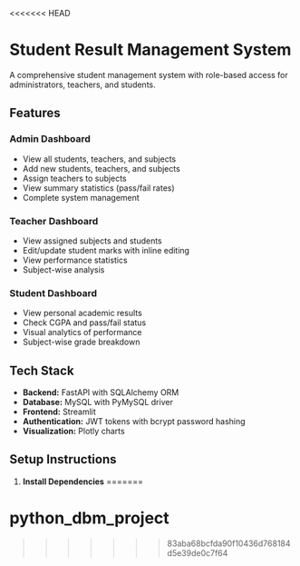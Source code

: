 <<<<<<< HEAD
# Student Result Management System

A comprehensive student management system with role-based access for administrators, teachers, and students.

## Features

### Admin Dashboard
- View all students, teachers, and subjects
- Add new students, teachers, and subjects
- Assign teachers to subjects
- View summary statistics (pass/fail rates)
- Complete system management

### Teacher Dashboard  
- View assigned subjects and students
- Edit/update student marks with inline editing
- View performance statistics
- Subject-wise analysis

### Student Dashboard
- View personal academic results
- Check CGPA and pass/fail status
- Visual analytics of performance
- Subject-wise grade breakdown

## Tech Stack

- **Backend:** FastAPI with SQLAlchemy ORM
- **Database:** MySQL with PyMySQL driver  
- **Frontend:** Streamlit
- **Authentication:** JWT tokens with bcrypt password hashing
- **Visualization:** Plotly charts

## Setup Instructions

1. **Install Dependencies**
=======
# python_dbm_project
>>>>>>> 83aba68bcfda90f10436d768184d5e39de0c7f64
